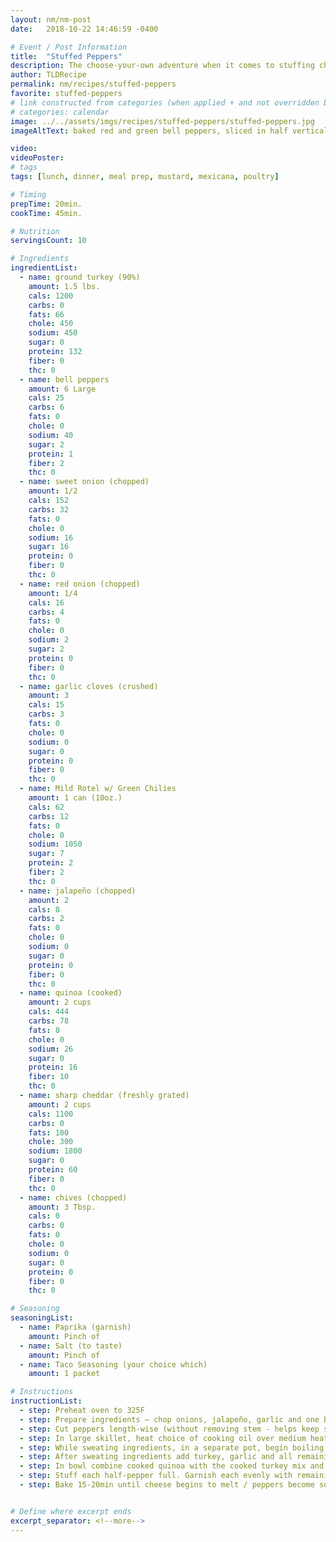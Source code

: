 ```yaml
---
layout: nm/nm-post
date:   2018-10-22 14:46:59 -0400

# Event / Post Information
title:  "Stuffed Peppers"
description: The choose-your-own adventure when it comes to stuffing choices.
author: TLDRecipe
permalink: nm/recipes/stuffed-peppers
favorite: stuffed-peppers
# link constructed from categories (when applied + and not overridden by permalink)
# categories: calendar
image: ../../assets/imgs/recipes/stuffed-peppers/stuffed-peppers.jpg
imageAltText: baked red and green bell peppers, sliced in half vertically, stuffed with ground turkey, quinoa and vegetables

video:
videoPoster:
# tags
tags: [lunch, dinner, meal prep, mustard, mexicana, poultry]

# Timing
prepTime: 20min.
cookTime: 45min.

# Nutrition
servingsCount: 10

# Ingredients
ingredientList:
  - name: ground turkey (90%)
    amount: 1.5 lbs.
    cals: 1200
    carbs: 0
    fats: 66
    chole: 450
    sodium: 450
    sugar: 0
    protein: 132
    fiber: 0
    thc: 0
  - name: bell peppers
    amount: 6 Large
    cals: 25
    carbs: 6
    fats: 0
    chole: 0
    sodium: 40
    sugar: 2
    protein: 1
    fiber: 2
    thc: 0
  - name: sweet onion (chopped)
    amount: 1/2
    cals: 152
    carbs: 32
    fats: 0
    chole: 0
    sodium: 16
    sugar: 16
    protein: 0
    fiber: 0
    thc: 0
  - name: red onion (chopped)
    amount: 1/4
    cals: 16
    carbs: 4
    fats: 0
    chole: 0
    sodium: 2
    sugar: 2
    protein: 0
    fiber: 0
    thc: 0
  - name: garlic cloves (crushed)
    amount: 3
    cals: 15
    carbs: 3
    fats: 0
    chole: 0
    sodium: 0
    sugar: 0
    protein: 0
    fiber: 0
    thc: 0
  - name: Mild Rotel w/ Green Chilies
    amount: 1 can (10oz.)
    cals: 62
    carbs: 12
    fats: 0
    chole: 0
    sodium: 1050
    sugar: 7
    protein: 2
    fiber: 2
    thc: 0
  - name: jalapeño (chopped)
    amount: 2
    cals: 8
    carbs: 2
    fats: 0
    chole: 0
    sodium: 0
    sugar: 0
    protein: 0
    fiber: 0
    thc: 0
  - name: quinoa (cooked)
    amount: 2 cups
    cals: 444
    carbs: 78
    fats: 8
    chole: 0
    sodium: 26
    sugar: 0
    protein: 16
    fiber: 10
    thc: 0
  - name: sharp cheddar (freshly grated)
    amount: 2 cups
    cals: 1100
    carbs: 0
    fats: 100
    chole: 300
    sodium: 1800
    sugar: 0
    protein: 60
    fiber: 0
    thc: 0
  - name: chives (chopped)
    amount: 3 Tbsp.
    cals: 0
    carbs: 0
    fats: 0
    chole: 0
    sodium: 0
    sugar: 0
    protein: 0
    fiber: 0
    thc: 0

# Seasoning
seasoningList:
  - name: Paprika (garnish)
    amount: Pinch of
  - name: Salt (to taste)
    amount: Pinch of
  - name: Taco Seasoning (your choice which)
    amount: 1 packet

# Instructions
instructionList:
  - step: Preheat oven to 325F
  - step: Prepare ingredients — chop onions, jalapeño, garlic and one bell pepper. Drain Rotel and measure out enough quinoa to yield 2 cups - about 1/2 to 3/4 cup dry -  (this can also be replaced with rice or breadcrumbs)
  - step: Cut peppers length-wise (without removing stem - helps keep structural integrity) Remove extra rind and seeds from inside. Lightly coat each pepper (both sides) with olive / cooking oil. Set aside in lined baking sheet.
  - step: In large skillet, heat choice of cooking oil over medium heat. Cook onions, jalapeño, drained Rotel and bell pepper until sweated (6-10min).
  - step: While sweating ingredients, in a separate pot, begin boiling water and start preparing quinoa.
  - step: After sweating ingredients add turkey, garlic and all remaining seasoning. Mix together and cook until meat is browned. Transfer to a bowl while also straining out unnecessary fat.  Taste for salt / seasoning.
  - step: In bowl combine cooked quinoa with the cooked turkey mix and 1-1.5 cups of shredded cheese.
  - step: Stuff each half-pepper full. Garnish each evenly with remaining cheese and a pinch of paprika
  - step: Bake 15-20min until cheese begins to melt / peppers become soft and fully cooked through. Finish on broil for 3-5min or until cheese becomes golden / begins to brown.


# Define where excerpt ends
excerpt_separator: <!--more-->
---
```

